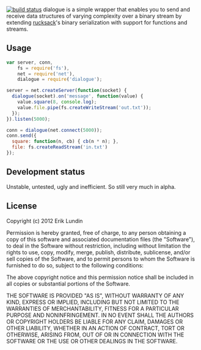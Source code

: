 [![build status](https://secure.travis-ci.org/mjor/dialogue.png)](http://travis-ci.org/mjor/dialogue)
dialogue is a simple wrapper that enables you to send and receive data
structures of varying complexity over a binary stream by extending
[rucksack](http://github.com/mjor/rucksack)'s binary serialization with support
for functions and streams.

## Usage

```javascript
var server, conn,
    fs = require('fs'),
    net = require('net'),
    dialogue = require('dialogue');

server = net.createServer(function(socket) {
  dialogue(socket).on('message', function(value) {
    value.square(8, console.log);
    value.file.pipe(fs.createWriteStream('out.txt'));
  });
}).listen(5000);

conn = dialogue(net.connect(5000));
conn.send({
  square: function(n, cb) { cb(n * n); },
  file: fs.createReadStream('in.txt')
});
```

## Development status

Unstable, untested, ugly and inefficient. So still very much in alpha.

## License

Copyright (c) 2012 Erik Lundin

Permission is hereby granted, free of charge, to any person obtaining a copy of
this software and associated documentation files (the "Software"), to deal in
the Software without restriction, including without limitation the rights to
use, copy, modify, merge, publish, distribute, sublicense, and/or sell copies of
the Software, and to permit persons to whom the Software is furnished to do so,
subject to the following conditions:

The above copyright notice and this permission notice shall be included in all
copies or substantial portions of the Software.

THE SOFTWARE IS PROVIDED "AS IS", WITHOUT WARRANTY OF ANY KIND, EXPRESS OR
IMPLIED, INCLUDING BUT NOT LIMITED TO THE WARRANTIES OF MERCHANTABILITY, FITNESS
FOR A PARTICULAR PURPOSE AND NONINFRINGEMENT. IN NO EVENT SHALL THE AUTHORS OR
COPYRIGHT HOLDERS BE LIABLE FOR ANY CLAIM, DAMAGES OR OTHER LIABILITY, WHETHER
IN AN ACTION OF CONTRACT, TORT OR OTHERWISE, ARISING FROM, OUT OF OR IN
CONNECTION WITH THE SOFTWARE OR THE USE OR OTHER DEALINGS IN THE SOFTWARE.
